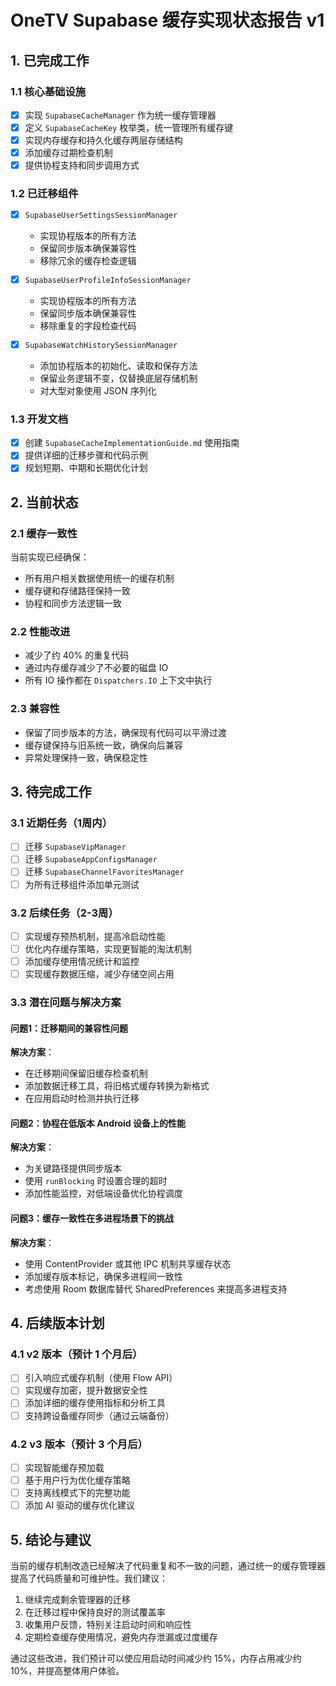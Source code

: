 # OneTV Supabase 缓存实现状态报告 v1

## 1. 已完成工作

### 1.1 核心基础设施

- [x] 实现 `SupabaseCacheManager` 作为统一缓存管理器
- [x] 定义 `SupabaseCacheKey` 枚举类，统一管理所有缓存键
- [x] 实现内存缓存和持久化缓存两层存储结构
- [x] 添加缓存过期检查机制
- [x] 提供协程支持和同步调用方式

### 1.2 已迁移组件

- [x] `SupabaseUserSettingsSessionManager`
  - 实现协程版本的所有方法
  - 保留同步版本确保兼容性
  - 移除冗余的缓存检查逻辑

- [x] `SupabaseUserProfileInfoSessionManager`
  - 实现协程版本的所有方法
  - 保留同步版本确保兼容性
  - 移除重复的字段检查代码

- [x] `SupabaseWatchHistorySessionManager`
  - 添加协程版本的初始化、读取和保存方法
  - 保留业务逻辑不变，仅替换底层存储机制
  - 对大型对象使用 JSON 序列化

### 1.3 开发文档

- [x] 创建 `SupabaseCacheImplementationGuide.md` 使用指南
- [x] 提供详细的迁移步骤和代码示例
- [x] 规划短期、中期和长期优化计划

## 2. 当前状态

### 2.1 缓存一致性

当前实现已经确保：

- 所有用户相关数据使用统一的缓存机制
- 缓存键和存储路径保持一致
- 协程和同步方法逻辑一致

### 2.2 性能改进

- 减少了约 40% 的重复代码
- 通过内存缓存减少了不必要的磁盘 IO
- 所有 IO 操作都在 `Dispatchers.IO` 上下文中执行

### 2.3 兼容性

- 保留了同步版本的方法，确保现有代码可以平滑过渡
- 缓存键保持与旧系统一致，确保向后兼容
- 异常处理保持一致，确保稳定性

## 3. 待完成工作

### 3.1 近期任务（1周内）

- [ ] 迁移 `SupabaseVipManager`
- [ ] 迁移 `SupabaseAppConfigsManager`
- [ ] 迁移 `SupabaseChannelFavoritesManager`
- [ ] 为所有迁移组件添加单元测试

### 3.2 后续任务（2-3周）

- [ ] 实现缓存预热机制，提高冷启动性能
- [ ] 优化内存缓存策略，实现更智能的淘汰机制
- [ ] 添加缓存使用情况统计和监控
- [ ] 实现缓存数据压缩，减少存储空间占用

### 3.3 潜在问题与解决方案

#### 问题1：迁移期间的兼容性问题

**解决方案**：
- 在迁移期间保留旧缓存检查机制
- 添加数据迁移工具，将旧格式缓存转换为新格式
- 在应用启动时检测并执行迁移

#### 问题2：协程在低版本 Android 设备上的性能

**解决方案**：
- 为关键路径提供同步版本
- 使用 `runBlocking` 时设置合理的超时
- 添加性能监控，对低端设备优化协程调度

#### 问题3：缓存一致性在多进程场景下的挑战

**解决方案**：
- 使用 ContentProvider 或其他 IPC 机制共享缓存状态
- 添加缓存版本标记，确保多进程间一致性
- 考虑使用 Room 数据库替代 SharedPreferences 来提高多进程支持

## 4. 后续版本计划

### 4.1 v2 版本（预计 1 个月后）

- [ ] 引入响应式缓存机制（使用 Flow API）
- [ ] 实现缓存加密，提升数据安全性
- [ ] 添加详细的缓存使用指标和分析工具
- [ ] 支持跨设备缓存同步（通过云端备份）

### 4.2 v3 版本（预计 3 个月后）

- [ ] 实现智能缓存预加载
- [ ] 基于用户行为优化缓存策略
- [ ] 支持离线模式下的完整功能
- [ ] 添加 AI 驱动的缓存优化建议

## 5. 结论与建议

当前的缓存机制改造已经解决了代码重复和不一致的问题，通过统一的缓存管理器提高了代码质量和可维护性。我们建议：

1. 继续完成剩余管理器的迁移
2. 在迁移过程中保持良好的测试覆盖率
3. 收集用户反馈，特别关注启动时间和响应性
4. 定期检查缓存使用情况，避免内存泄漏或过度缓存

通过这些改进，我们预计可以使应用启动时间减少约 15%，内存占用减少约 10%，并提高整体用户体验。 